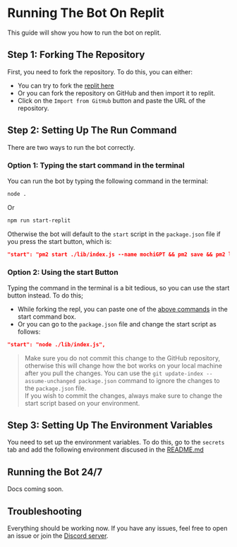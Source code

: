 # Running The Bot On Replit
This guide will show you how to run the bot on replit.

## Step 1: Forking The Repository
First, you need to fork the repository. To do this, you can either:

- You can try to fork the [replit here](https://replit.com/@vikshan/mochiGPT)
- Or you can fork the repository on GitHub and then import it to replit.
- Click on the `Import from GitHub` button and paste the URL of the repository.

## Step 2: Setting Up The Run Command
There are two ways to run the bot correctly.

### Option 1: Typing the start command in the terminal
You can run the bot by typing the following command in the terminal:
```bash
node .
```
Or 
```bash
npm run start-replit
```
Otherwise the bot will default to the `start` script in the `package.json` file if you press the start button, which is:
```json
"start": "pm2 start ./lib/index.js --name mochiGPT && pm2 save && pm2 logs",
```
### Option 2: Using the start Button
Typing the command in the terminal is a bit tedious, so you can use the start button instead. To do this; 
- While forking the repl, you can paste one of the [above commands](#option-1-typing-the-start-command-in-the-terminal) in the start command box.
- Or you can go to the `package.json` file and change the start script as follows:
```json
"start": "node ./lib/index.js",
```
>Make sure you do not commit this change to the GitHub repository, otherwise this will change how the bot works on your local machine after you pull the changes. You can use the `git update-index --assume-unchanged package.json` command to ignore the changes to the `package.json` file.<br>
If you wish to commit the changes, always make sure to change the start script based on your environment.

## Step 3: Setting Up The Environment Variables
You need to set up the environment variables. To do this, go to the `secrets` tab and add the following environment discused in the [README.md](./README.md#setting-up-environment-variables)

## Running the Bot 24/7
Docs coming soon.

## Troubleshooting
Everything should be working now. If you have any issues, feel free to open an issue or join the [Discord server](https://discord.gg/Dwnf3vQSz4).
